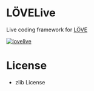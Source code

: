 # LÖVELive
Live coding framework for [LÖVE](https://love2d.org/)

[![lovelive](https://img.youtube.com/vi/ZUnI2amTmzQ/0.jpg)](https://www.youtube.com/watch?v=ZUnI2amTmzQ)

# License
- zlib License

